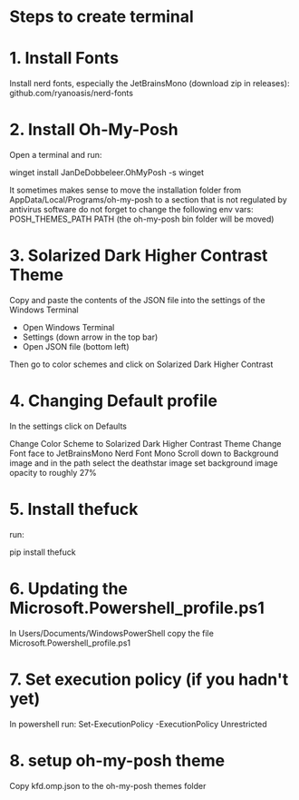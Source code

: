 # Steps to create terminal

# 1. Install Fonts
Install nerd fonts, especially the JetBrainsMono (download zip in releases): github.com/ryanoasis/nerd-fonts

# 2. Install Oh-My-Posh
Open a terminal and run:

winget install JanDeDobbeleer.OhMyPosh -s winget

It sometimes makes sense to move the installation folder from AppData/Local/Programs/oh-my-posh to a section that is not regulated by antivirus software
do not forget to change the following env vars:
POSH_THEMES_PATH
PATH (the oh-my-posh bin folder will be moved)

# 3. Solarized Dark Higher Contrast Theme
Copy and paste the contents of the JSON file into the settings of the Windows Terminal
- Open Windows Terminal
- Settings (down arrow in the top bar)
- Open JSON file (bottom left)

Then go to color schemes and click on Solarized Dark Higher Contrast

# 4. Changing Default profile
In the settings click on Defaults

Change Color Scheme to Solarized Dark Higher Contrast Theme
Change Font face to JetBrainsMono Nerd Font Mono
Scroll down to Background image and in the path select the deathstar image
set background image opacity to roughly 27%

# 5. Install thefuck
run:

pip install thefuck

# 6. Updating the Microsoft.Powershell_profile.ps1
In Users/Documents/WindowsPowerShell copy the file Microsoft.Powershell_profile.ps1

# 7. Set execution policy (if you hadn't yet)
In powershell run:
Set-ExecutionPolicy -ExecutionPolicy Unrestricted

# 8. setup oh-my-posh theme
Copy kfd.omp.json to the oh-my-posh themes folder
